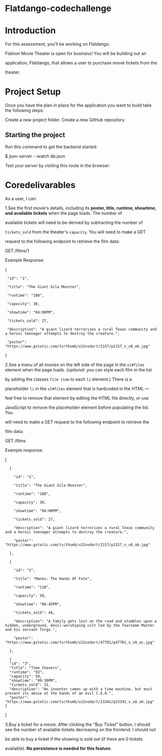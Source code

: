 # Flatdango-codechallenge

# Introduction

For this assessment, you'll be working on Flatdango.

Flatiron Movie Theater is open for business! You will be building out an

application, Flatdango, that allows a user to purchase movie tickets from the

theater.

# Project Setup

Once you have the plan in place for the application you want to build take the following steps:

Create a new project folder.
Create a new GitHub repository

## Starting the project

Run this command to get the backend started:

$ json-server --watch db.json

Test your server by visiting this route in the browser:

# Coredelivarables

As a user, I can:

1.See the first movie's details, including its **poster, title, runtime,
showtime, and available tickets** when the page loads. The number of

available tickets will need to be derived by subtracting the number of

`tickets_sold` from the theater's `capacity`. You will need to make a GET

request to the following endpoint to retrieve the film data:

GET /films/1

Example Response:

{

     "id": "1",

     "title": "The Giant Gila Monster",

     "runtime": "108",

     "capacity": 30,

     "showtime": "04:00PM",

     "tickets_sold": 27,

     "description": "A giant lizard terrorizes a rural Texas community and a heroic teenager attempts to destroy the creature.",

     "poster": "https://www.gstatic.com/tv/thumb/v22vodart/2157/p2157_v_v8_ab.jpg"

}

2.See a menu of all movies on the left side of the page in the `ul#films`
element when the page loads. (_optional_: you can style each film in the list

by adding the classes `film item` to each `li` element.) There is a

placeholder `li` in the `ul#films` element that is hardcoded in the HTML —

feel free to remove that element by editing the HTML file directly, or use

JavaScript to remove the placeholder element before populating the list. You

will need to make a GET request to the following endpoint to retrieve the

film data:

GET /films

Example response:

[

      {

        "id": "1",

        "title": "The Giant Gila Monster",

        "runtime": "108",

        "capacity": 30,

        "showtime": "04:00PM",

        "tickets_sold": 27,

        "description": "A giant lizard terrorizes a rural Texas community and a heroic teenager attempts to destroy the creature.",

        "poster": "https://www.gstatic.com/tv/thumb/v22vodart/2157/p2157_v_v8_ab.jpg"

      },

      {

        "id": "2",

        "title": "Manos: The Hands Of Fate",

        "runtime": "118",

        "capacity": 50,

        "showtime": "06:45PM",

        "tickets_sold": 44,

        "description": "A family gets lost on the road and stumbles upon a hidden, underground, devil-worshiping cult led by the fearsome Master and his servant Torgo.",

        "poster": "https://www.gstatic.com/tv/thumb/v22vodart/47781/p47781_v_v8_ac.jpg"

      },

      {
      "id": "3",
      "title": "Time Chasers",
      "runtime": "93",
      "capacity": 50,
      "showtime": "09:30PM",
      "tickets_sold": 31,
      "description": "An inventor comes up with a time machine, but must prevent its abuse at the hands of an evil C.E.O.",
      "poster": "https://www.gstatic.com/tv/thumb/v22vodart/23342/p23342_v_v8_ab.jpg"
    }

]

3.Buy a ticket for a movie. After clicking the "Buy Ticket" button, I should
see the number of available tickets decreasing on the frontend. I should not

be able to buy a ticket if the showing is sold out (if there are 0 tickets

available). **No persistence is needed for this feature**.
